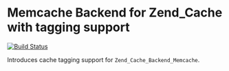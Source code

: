 # Memcache Backend for Zend_Cache with tagging support
[![Build Status](https://travis-ci.org/InterNations/ZendCacheMemcacheTaggingBackend.svg)](https://travis-ci.org/InterNations/ZendCacheMemcacheTaggingBackend)

Introduces cache tagging support for `Zend_Cache_Backend_Memcache`.
